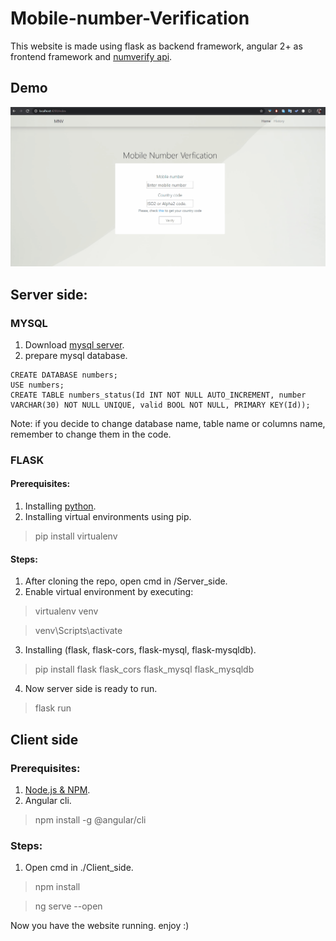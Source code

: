 # Mobile-number-Verification
This website is made using flask as backend framework, angular 2+ as frontend framework and [numverify api](https://numverify.com/).

## Demo

![demo](https://github.com/ManarArabi/Mobile-number-Verification/blob/master/demo.gif)

## Server side:

### MYSQL

1. Download [mysql server](https://dev.mysql.com/downloads/mysql/).
2. prepare mysql database.
```
CREATE DATABASE numbers;
USE numbers;
CREATE TABLE numbers_status(Id INT NOT NULL AUTO_INCREMENT, number VARCHAR(30) NOT NULL UNIQUE, valid BOOL NOT NULL, PRIMARY KEY(Id));
```
Note: if you decide to change database name, table name or columns name, remember to change them in the code.

### FLASK

#### Prerequisites:

1. Installing [python](https://www.python.org/downloads/release/python-360/).
2. Installing virtual environments using pip. 

> pip install virtualenv


#### Steps:

1. After cloning the repo, open cmd in /Server_side.
2. Enable virtual environment by executing:

> virtualenv venv

> venv\Scripts\activate

3. Installing (flask, flask-cors, flask-mysql, flask-mysqldb).

> pip install flask flask_cors flask_mysql flask_mysqldb

4. Now server side is ready to run.

> flask run

## Client side

### Prerequisites:

1. [Node.js & NPM](https://nodejs.org/en/download/).
2. Angular cli.
 > npm install -g @angular/cli
 
### Steps:

1. Open cmd in ./Client_side.
> npm install

> ng serve --open


Now you have the website running. enjoy :)

